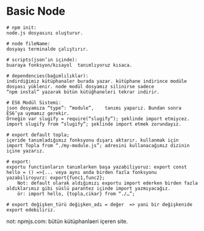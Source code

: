 # Basic Node

    # npm init: 
    node.js dosyasını oluşturur.

    # node fileName: 
    dosyayı terminalde çalıştırır.

    # scripts(json’ın içinde): 
    buaraya fonksyon/kısayol  tanımlıyoruz kısaca.

    # dependencies(bağımlılıklar): 
    indirdiğimiz kütüphanaler burada yazar. kütüphane indirince modüle dosyası yüklenir. node modül dosyamız silinirse sadece 
    “npm instal” yazarak bütün kütüğhaneleri tekrar indirir.

    # ES6 Modül Sistemi: 
    json dosyamıza “type”: “module”,  	tanımı yaparız. Bundan sonra ES6’ya uymamız gerekir.
    Örneğin var slugify = require(“slugify”); şeklinde import etmiycez.
	import slugify from “slugify”; şeklinde import etmek zorundayız.

    # export default topla; 
    içeride tanımladığımız fonksyonu dışarı aktarır. kullanmak için 
    import Topla from “./my-module.js”; adresini kullanacağımız dizinin içine yazarız.

    # export: 
    exportu functionların tanımlarken başa yazabiliyoruz: export const hello = () =>{... veya aynı anda birden fazla fonksyonu yazabiliroyurz: export{func1,func2};
        Not: default olarak aldığımızı exportu import ederken birden fazla aldıklarımız gibi süslü parantez içinde import yazmıyacağız.
        ör: import hello, {topla,cikar} from “./…”;

    # export değişken_türü değişken_adı = değer  => yani bir değişkenide export edebiliriz.



not: npmjs.com: bütün kütüphanlaeri içeren site.
